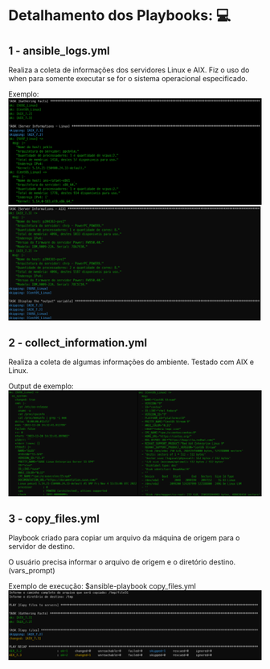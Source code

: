 # Detalhamento dos Playbooks: 💻

## 1 - ansible_logs.yml

Realiza a coleta de informações dos servidores Linux e AIX. Fiz o uso do when para somente executar se for o sistema operacional especificado.

Exemplo:
![ansible_log](https://github.com/rafaelcezario/ansible/blob/029714f79b56e65e972a724212e2cdb329963f7a/images/ansible_logs_1.png)
![ansible_log](https://github.com/rafaelcezario/ansible/blob/b788ba50b35442f8fb2a62d0de3bd4cf680e6826/images/ansible_logs_2.png)


## 2 - collect_information.yml

Realiza a coleta de algumas informações do ambiente. Testado com AIX e Linux.

Output de exemplo:
![output](https://github.com/rafaelcezario/ansible/blob/b7593e3acb038a61790ee09d0ca88ecce16dcbd8/images/ansible_collect.png)


## 3 - copy_files.yml
Playbook criado para copiar um arquivo da máquina de origem para o servidor de destino. 

O usuário precisa informar o arquivo de origem e o diretório destino. (vars_prompt)

Exemplo de execução:
$ansible-playbook copy_files.yml
![copy_files](https://github.com/rafaelcezario/ansible/blob/fb6ade85f810a67857935f414f35fddc5176df14/images/copy_files.png)
